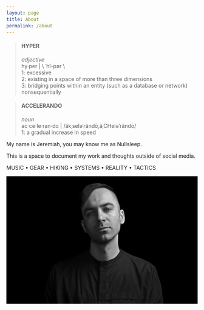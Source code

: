 ```yaml
---
layout: page
title: About
permalink: /about
---
```


> #### HYPER
> _adjective_<br>
> hy·​per | \ ˈhī-pər  \  
> 1: excessive  
> 2: existing in a space of more than three dimensions  
> 3: bridging points within an entity (such as a database or network) nonsequentially

> #### ACCELERANDO
> _noun_<br>
> ac·​ce·​le·​ran·​do | /äkˌseləˈrändō,äˌCHeləˈrändō/  
> 1: a gradual increase in speed

My name is Jeremiah, you may know me as Nullsleep.

This is a space to document my work and thoughts outside of social media. 

MUSIC • GEAR • HIKING • SYSTEMS • REALITY • TACTICS

![nullsleep-photo](/assets/image/about/nullsleep-photo-promo.jpg)